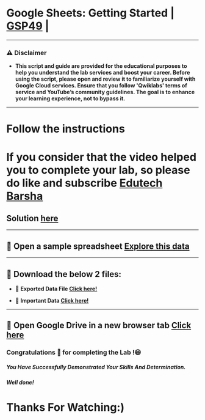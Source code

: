 #  Google Sheets: Getting Started | [GSP49](https://www.cloudskillsboost.google/focuses/5828?parent=catalog) |

---
### ⚠️ Disclaimer
- **This script and guide are provided for  the educational purposes to help you understand the lab services and boost your career. Before using the script, please open and review it to familiarize yourself with Google Cloud services. Ensure that you follow 'Qwiklabs' terms of service and YouTube’s community guidelines. The goal is to enhance your learning experience, not to bypass it.**
---

# Follow the instructions

# If you consider that the video helped you to complete your lab, so please do like and subscribe [Edutech Barsha](https://www.youtube.com/@edutechbarsha)
## Solution [here](https://youtu.be/dacrtDtdmzc)

---

## 🚀 Open a sample spreadsheet [Explore this data](https://docs.google.com/spreadsheets/d/19iLO-XbrqqWRuqphkXTax0lFn71NW6crJK504JvAxoU/edit#gid=599358521)

---

## 🚨 Download the below 2 files:

- 🚀 **Exported Data File [Click here!](https://github.com/Techcps/GSP-Short-Trick/blob/main/Google%20Sheets%20Getting%20Started/exported-data.csv)**

- 🚀 **Important Data [Click here!](https://github.com/Techcps/GSP-Short-Trick/blob/main/Google%20Sheets%20Getting%20Started/important-data.xlsx)**

---

## 🚀 Open Google Drive in a new browser tab [Click here](https://drive.google.com/)

### Congratulations 🎉 for completing the Lab !😄

##### *You Have Successfully Demonstrated Your Skills And Determination.*

#### *Well done!*

# Thanks For Watching:)
